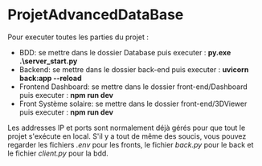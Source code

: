 # ProjetAdvancedDataBase

Pour executer toutes les parties du projet :

 - BDD: se mettre dans le dossier Database puis executer : **py.exe .\server_start.py**
 - Backend: se mettre dans le dossier back-end puis executer : **uvicorn back:app --reload**
 - Frontend Dashboard: se mettre dans le dossier front-end/Dashboard puis executer : **npm run dev**
 - Front Système solaire: se mettre dans le dossier front-end/3DViewer puis executer : **npm run dev**

Les addresses IP et ports sont normalement déjà gérés pour que tout le projet s'exécute en local. S'il y a tout de même des soucis, vous pouvez regarder les fichiers *.env* pour les fronts, le fichier *back.py* pour le back et le fichier *client.py* pour la bdd.

